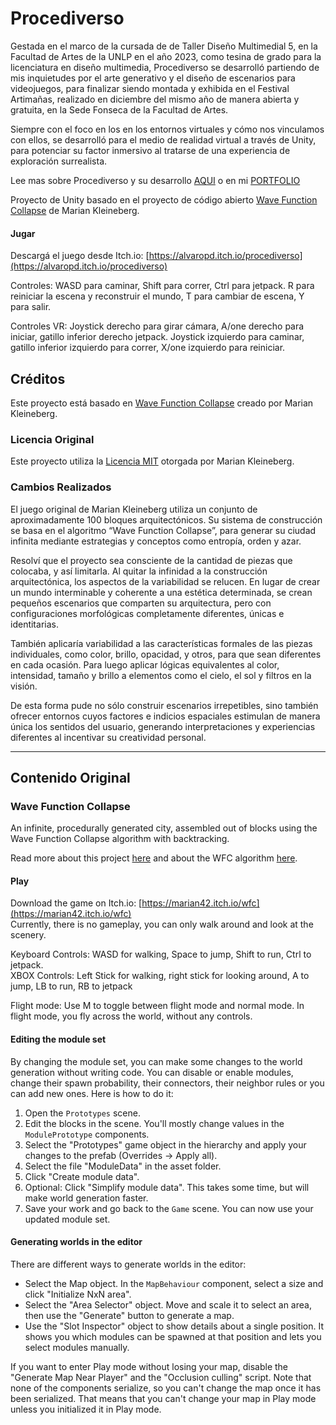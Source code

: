 # Procediverso

Gestada en el marco de la cursada de de Taller Diseño Multimedial 5, en la Facultad de Artes de la UNLP en el año 2023, como tesina de grado para la licenciatura en diseño multimedia, Procediverso se desarrolló partiendo de mis inquietudes por el arte generativo y el diseño de escenarios para videojuegos, para finalizar siendo montada y exhibida en el Festival Artimañas, realizado en diciembre del mismo año de manera abierta y gratuita, en la Sede Fonseca de la Facultad de Artes.

Siempre con el foco en los en los entornos virtuales y cómo nos vinculamos con ellos, se desarrolló para el medio de realidad virtual a través de Unity, para potenciar su factor inmersivo al tratarse de una experiencia de exploración surrealista.

Lee mas sobre Procediverso y su desarrollo [AQUI](https://procediweb.netlify.app/) o en mi [PORTFOLIO](https://alvaroperezdominguezportfolio.netlify.app/001-procediverso)

Proyecto de Unity basado en el proyecto de código abierto [Wave Function Collapse](https://github.com/marian42/wavefunctioncollapse) de Marian Kleineberg.

#### Jugar

Descargá el juego desde Itch.io: [https://alvaropd.itch.io/procediverso](https://alvaropd.itch.io/procediverso)

Controles: WASD para caminar, Shift para correr, Ctrl para jetpack. R para reiniciar la escena y reconstruir el mundo, T para cambiar de escena, Y para salir.

Controles VR: Joystick derecho para girar cámara, A/one derecho para iniciar, gatillo inferior derecho jetpack. Joystick izquierdo para caminar, gatillo inferior izquierdo para correr, X/one izquierdo para reiniciar.

## Créditos

Este proyecto está basado en [Wave Function Collapse](https://marian42.de/article/wfc/) creado por Marian Kleineberg.

### Licencia Original

Este proyecto utiliza la [Licencia MIT](LICENSE) otorgada por Marian Kleineberg.

### Cambios Realizados

El juego original de Marian Kleineberg utiliza un conjunto de aproximadamente 100 bloques arquitectónicos. Su sistema de construcción se basa en el algoritmo “Wave Function Collapse”, para generar su ciudad infinita mediante estrategias y conceptos como entropía, orden y azar.

Resolví que el proyecto sea consciente de la cantidad de piezas que colocaba, y así limitarla. Al quitar la infinidad a la construcción arquitectónica, los aspectos de la variabilidad se relucen.
En lugar de crear un mundo interminable y coherente a una estética determinada, se crean pequeños escenarios que comparten su arquitectura, pero con configuraciones morfológicas completamente diferentes, únicas e identitarias.

También aplicaría variabilidad a las características formales de las piezas individuales, como color, brillo, opacidad, y otros, para que sean diferentes en cada ocasión. Para luego aplicar lógicas equivalentes al color, intensidad, tamaño y brillo a elementos como el cielo, el sol y filtros en la visión.

De esta forma pude no sólo construir escenarios irrepetibles, sino también ofrecer entornos cuyos factores e indicios espaciales estimulan de manera única los sentidos del usuario, generando interpretaciones y experiencias diferentes al incentivar su creatividad personal.

---

## Contenido Original

### Wave Function Collapse

An infinite, procedurally generated city, assembled out of blocks using the Wave Function Collapse algorithm with backtracking.

Read more about this project [here](https://marian42.de/article/wfc/) and about the WFC algorithm [here](https://github.com/mxgmn/WaveFunctionCollapse).

#### Play

Download the game on Itch.io: [https://marian42.itch.io/wfc](https://marian42.itch.io/wfc)  
Currently, there is no gameplay, you can only walk around and look at the scenery.

Keyboard Controls: WASD for walking, Space to jump, Shift to run, Ctrl to jetpack.  
XBOX Controls: Left Stick for walking, right stick for looking around, A to jump, LB to run, RB to jetpack

Flight mode: Use M to toggle between flight mode and normal mode. In flight mode, you fly across the world, without any controls.

#### Editing the module set

By changing the module set, you can make some changes to the world generation without writing code.
You can disable or enable modules, change their spawn probability, their connectors, their neighbor rules or you can add new ones.
Here is how to do it:

1. Open the `Prototypes` scene.
2. Edit the blocks in the scene. You'll mostly change values in the `ModulePrototype` components.
3. Select the "Prototypes" game object in the hierarchy and apply your changes to the prefab (Overrides -> Apply all).
4. Select the file "ModuleData" in the asset folder.
5. Click "Create module data".
6. Optional: Click "Simplify module data". This takes some time, but will make world generation faster.
7. Save your work and go back to the `Game` scene. You can now use your updated module set.

#### Generating worlds in the editor

There are different ways to generate worlds in the editor:

- Select the Map object. In the `MapBehaviour` component, select a size and click "Initialize NxN area".
- Select the "Area Selector" object.
  Move and scale it to select an area, then use the "Generate" button to generate a map.
- Use the "Slot Inspector" object to show details about a single position.
  It shows you which modules can be spawned at that position and lets you select modules manually.

If you want to enter Play mode without losing your map, disable the "Generate Map Near Player" and the "Occlusion culling" script.
Note that none of the components serialize, so you can't change the map once it has been serialized.
That means that you can't change your map in Play mode unless you initialized it in Play mode.
